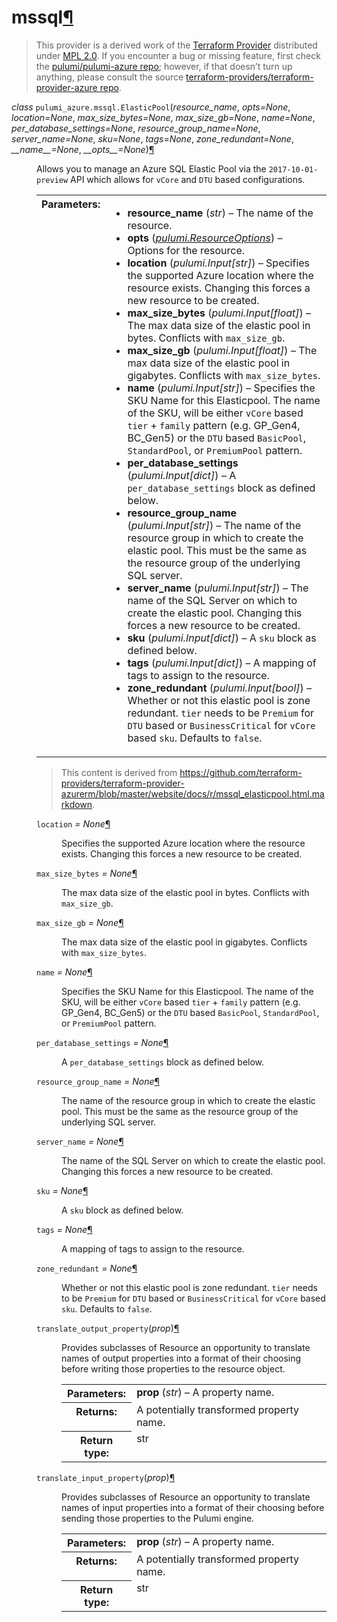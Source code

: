 ---
---

<div class="section" id="mssql">
<h1>mssql<a class="headerlink" href="#mssql" title="Permalink to this headline">¶</a></h1>
<blockquote>
<div>This provider is a derived work of the <a class="reference external" href="https://github.com/terraform-providers/terraform-provider-azure">Terraform Provider</a> distributed under
<a class="reference external" href="https://www.mozilla.org/en-US/MPL/2.0/">MPL 2.0</a>. If you encounter a bug or missing feature, first check the
<a class="reference external" href="https://github.com/pulumi/pulumi-azure/issues">pulumi/pulumi-azure repo</a>; however, if that doesn’t turn up
anything, please consult the source <a class="reference external" href="https://github.com/terraform-providers/terraform-provider-azure/issues">terraform-providers/terraform-provider-azure repo</a>.</div></blockquote>
<span class="target" id="module-pulumi_azure.mssql"></span><dl class="class">
<dt id="pulumi_azure.mssql.ElasticPool">
<em class="property">class </em><code class="descclassname">pulumi_azure.mssql.</code><code class="descname">ElasticPool</code><span class="sig-paren">(</span><em>resource_name</em>, <em>opts=None</em>, <em>location=None</em>, <em>max_size_bytes=None</em>, <em>max_size_gb=None</em>, <em>name=None</em>, <em>per_database_settings=None</em>, <em>resource_group_name=None</em>, <em>server_name=None</em>, <em>sku=None</em>, <em>tags=None</em>, <em>zone_redundant=None</em>, <em>__name__=None</em>, <em>__opts__=None</em><span class="sig-paren">)</span><a class="headerlink" href="#pulumi_azure.mssql.ElasticPool" title="Permalink to this definition">¶</a></dt>
<dd><p>Allows you to manage an Azure SQL Elastic Pool via the <code class="docutils literal notranslate"><span class="pre">2017-10-01-preview</span></code> API which allows for <code class="docutils literal notranslate"><span class="pre">vCore</span></code> and <code class="docutils literal notranslate"><span class="pre">DTU</span></code> based configurations.</p>
<table class="docutils field-list" frame="void" rules="none">
<col class="field-name" />
<col class="field-body" />
<tbody valign="top">
<tr class="field-odd field"><th class="field-name">Parameters:</th><td class="field-body"><ul class="first last simple">
<li><strong>resource_name</strong> (<em>str</em>) – The name of the resource.</li>
<li><strong>opts</strong> (<a class="reference internal" href="../../pulumi/#pulumi.ResourceOptions" title="pulumi.ResourceOptions"><em>pulumi.ResourceOptions</em></a>) – Options for the resource.</li>
<li><strong>location</strong> (<em>pulumi.Input</em><em>[</em><em>str</em><em>]</em>) – Specifies the supported Azure location where the resource exists. Changing this forces a new resource to be created.</li>
<li><strong>max_size_bytes</strong> (<em>pulumi.Input</em><em>[</em><em>float</em><em>]</em>) – The max data size of the elastic pool in bytes. Conflicts with <code class="docutils literal notranslate"><span class="pre">max_size_gb</span></code>.</li>
<li><strong>max_size_gb</strong> (<em>pulumi.Input</em><em>[</em><em>float</em><em>]</em>) – The max data size of the elastic pool in gigabytes. Conflicts with <code class="docutils literal notranslate"><span class="pre">max_size_bytes</span></code>.</li>
<li><strong>name</strong> (<em>pulumi.Input</em><em>[</em><em>str</em><em>]</em>) – Specifies the SKU Name for this Elasticpool. The name of the SKU, will be either <code class="docutils literal notranslate"><span class="pre">vCore</span></code> based <code class="docutils literal notranslate"><span class="pre">tier</span></code> + <code class="docutils literal notranslate"><span class="pre">family</span></code> pattern (e.g. GP_Gen4, BC_Gen5) or the <code class="docutils literal notranslate"><span class="pre">DTU</span></code> based <code class="docutils literal notranslate"><span class="pre">BasicPool</span></code>, <code class="docutils literal notranslate"><span class="pre">StandardPool</span></code>, or <code class="docutils literal notranslate"><span class="pre">PremiumPool</span></code> pattern.</li>
<li><strong>per_database_settings</strong> (<em>pulumi.Input</em><em>[</em><em>dict</em><em>]</em>) – A <code class="docutils literal notranslate"><span class="pre">per_database_settings</span></code> block as defined below.</li>
<li><strong>resource_group_name</strong> (<em>pulumi.Input</em><em>[</em><em>str</em><em>]</em>) – The name of the resource group in which to create the elastic pool. This must be the same as the resource group of the underlying SQL server.</li>
<li><strong>server_name</strong> (<em>pulumi.Input</em><em>[</em><em>str</em><em>]</em>) – The name of the SQL Server on which to create the elastic pool. Changing this forces a new resource to be created.</li>
<li><strong>sku</strong> (<em>pulumi.Input</em><em>[</em><em>dict</em><em>]</em>) – A <code class="docutils literal notranslate"><span class="pre">sku</span></code> block as defined below.</li>
<li><strong>tags</strong> (<em>pulumi.Input</em><em>[</em><em>dict</em><em>]</em>) – A mapping of tags to assign to the resource.</li>
<li><strong>zone_redundant</strong> (<em>pulumi.Input</em><em>[</em><em>bool</em><em>]</em>) – Whether or not this elastic pool is zone redundant. <code class="docutils literal notranslate"><span class="pre">tier</span></code> needs to be <code class="docutils literal notranslate"><span class="pre">Premium</span></code> for <code class="docutils literal notranslate"><span class="pre">DTU</span></code> based  or <code class="docutils literal notranslate"><span class="pre">BusinessCritical</span></code> for <code class="docutils literal notranslate"><span class="pre">vCore</span></code> based <code class="docutils literal notranslate"><span class="pre">sku</span></code>. Defaults to <code class="docutils literal notranslate"><span class="pre">false</span></code>.</li>
</ul>
</td>
</tr>
</tbody>
</table>
<blockquote>
<div>This content is derived from <a class="reference external" href="https://github.com/terraform-providers/terraform-provider-azurerm/blob/master/website/docs/r/mssql_elasticpool.html.markdown">https://github.com/terraform-providers/terraform-provider-azurerm/blob/master/website/docs/r/mssql_elasticpool.html.markdown</a>.</div></blockquote>
<dl class="attribute">
<dt id="pulumi_azure.mssql.ElasticPool.location">
<code class="descname">location</code><em class="property"> = None</em><a class="headerlink" href="#pulumi_azure.mssql.ElasticPool.location" title="Permalink to this definition">¶</a></dt>
<dd><p>Specifies the supported Azure location where the resource exists. Changing this forces a new resource to be created.</p>
</dd></dl>

<dl class="attribute">
<dt id="pulumi_azure.mssql.ElasticPool.max_size_bytes">
<code class="descname">max_size_bytes</code><em class="property"> = None</em><a class="headerlink" href="#pulumi_azure.mssql.ElasticPool.max_size_bytes" title="Permalink to this definition">¶</a></dt>
<dd><p>The max data size of the elastic pool in bytes. Conflicts with <code class="docutils literal notranslate"><span class="pre">max_size_gb</span></code>.</p>
</dd></dl>

<dl class="attribute">
<dt id="pulumi_azure.mssql.ElasticPool.max_size_gb">
<code class="descname">max_size_gb</code><em class="property"> = None</em><a class="headerlink" href="#pulumi_azure.mssql.ElasticPool.max_size_gb" title="Permalink to this definition">¶</a></dt>
<dd><p>The max data size of the elastic pool in gigabytes. Conflicts with <code class="docutils literal notranslate"><span class="pre">max_size_bytes</span></code>.</p>
</dd></dl>

<dl class="attribute">
<dt id="pulumi_azure.mssql.ElasticPool.name">
<code class="descname">name</code><em class="property"> = None</em><a class="headerlink" href="#pulumi_azure.mssql.ElasticPool.name" title="Permalink to this definition">¶</a></dt>
<dd><p>Specifies the SKU Name for this Elasticpool. The name of the SKU, will be either <code class="docutils literal notranslate"><span class="pre">vCore</span></code> based <code class="docutils literal notranslate"><span class="pre">tier</span></code> + <code class="docutils literal notranslate"><span class="pre">family</span></code> pattern (e.g. GP_Gen4, BC_Gen5) or the <code class="docutils literal notranslate"><span class="pre">DTU</span></code> based <code class="docutils literal notranslate"><span class="pre">BasicPool</span></code>, <code class="docutils literal notranslate"><span class="pre">StandardPool</span></code>, or <code class="docutils literal notranslate"><span class="pre">PremiumPool</span></code> pattern.</p>
</dd></dl>

<dl class="attribute">
<dt id="pulumi_azure.mssql.ElasticPool.per_database_settings">
<code class="descname">per_database_settings</code><em class="property"> = None</em><a class="headerlink" href="#pulumi_azure.mssql.ElasticPool.per_database_settings" title="Permalink to this definition">¶</a></dt>
<dd><p>A <code class="docutils literal notranslate"><span class="pre">per_database_settings</span></code> block as defined below.</p>
</dd></dl>

<dl class="attribute">
<dt id="pulumi_azure.mssql.ElasticPool.resource_group_name">
<code class="descname">resource_group_name</code><em class="property"> = None</em><a class="headerlink" href="#pulumi_azure.mssql.ElasticPool.resource_group_name" title="Permalink to this definition">¶</a></dt>
<dd><p>The name of the resource group in which to create the elastic pool. This must be the same as the resource group of the underlying SQL server.</p>
</dd></dl>

<dl class="attribute">
<dt id="pulumi_azure.mssql.ElasticPool.server_name">
<code class="descname">server_name</code><em class="property"> = None</em><a class="headerlink" href="#pulumi_azure.mssql.ElasticPool.server_name" title="Permalink to this definition">¶</a></dt>
<dd><p>The name of the SQL Server on which to create the elastic pool. Changing this forces a new resource to be created.</p>
</dd></dl>

<dl class="attribute">
<dt id="pulumi_azure.mssql.ElasticPool.sku">
<code class="descname">sku</code><em class="property"> = None</em><a class="headerlink" href="#pulumi_azure.mssql.ElasticPool.sku" title="Permalink to this definition">¶</a></dt>
<dd><p>A <code class="docutils literal notranslate"><span class="pre">sku</span></code> block as defined below.</p>
</dd></dl>

<dl class="attribute">
<dt id="pulumi_azure.mssql.ElasticPool.tags">
<code class="descname">tags</code><em class="property"> = None</em><a class="headerlink" href="#pulumi_azure.mssql.ElasticPool.tags" title="Permalink to this definition">¶</a></dt>
<dd><p>A mapping of tags to assign to the resource.</p>
</dd></dl>

<dl class="attribute">
<dt id="pulumi_azure.mssql.ElasticPool.zone_redundant">
<code class="descname">zone_redundant</code><em class="property"> = None</em><a class="headerlink" href="#pulumi_azure.mssql.ElasticPool.zone_redundant" title="Permalink to this definition">¶</a></dt>
<dd><p>Whether or not this elastic pool is zone redundant. <code class="docutils literal notranslate"><span class="pre">tier</span></code> needs to be <code class="docutils literal notranslate"><span class="pre">Premium</span></code> for <code class="docutils literal notranslate"><span class="pre">DTU</span></code> based  or <code class="docutils literal notranslate"><span class="pre">BusinessCritical</span></code> for <code class="docutils literal notranslate"><span class="pre">vCore</span></code> based <code class="docutils literal notranslate"><span class="pre">sku</span></code>. Defaults to <code class="docutils literal notranslate"><span class="pre">false</span></code>.</p>
</dd></dl>

<dl class="method">
<dt id="pulumi_azure.mssql.ElasticPool.translate_output_property">
<code class="descname">translate_output_property</code><span class="sig-paren">(</span><em>prop</em><span class="sig-paren">)</span><a class="headerlink" href="#pulumi_azure.mssql.ElasticPool.translate_output_property" title="Permalink to this definition">¶</a></dt>
<dd><p>Provides subclasses of Resource an opportunity to translate names of output properties
into a format of their choosing before writing those properties to the resource object.</p>
<table class="docutils field-list" frame="void" rules="none">
<col class="field-name" />
<col class="field-body" />
<tbody valign="top">
<tr class="field-odd field"><th class="field-name">Parameters:</th><td class="field-body"><strong>prop</strong> (<em>str</em>) – A property name.</td>
</tr>
<tr class="field-even field"><th class="field-name">Returns:</th><td class="field-body">A potentially transformed property name.</td>
</tr>
<tr class="field-odd field"><th class="field-name">Return type:</th><td class="field-body">str</td>
</tr>
</tbody>
</table>
</dd></dl>

<dl class="method">
<dt id="pulumi_azure.mssql.ElasticPool.translate_input_property">
<code class="descname">translate_input_property</code><span class="sig-paren">(</span><em>prop</em><span class="sig-paren">)</span><a class="headerlink" href="#pulumi_azure.mssql.ElasticPool.translate_input_property" title="Permalink to this definition">¶</a></dt>
<dd><p>Provides subclasses of Resource an opportunity to translate names of input properties into
a format of their choosing before sending those properties to the Pulumi engine.</p>
<table class="docutils field-list" frame="void" rules="none">
<col class="field-name" />
<col class="field-body" />
<tbody valign="top">
<tr class="field-odd field"><th class="field-name">Parameters:</th><td class="field-body"><strong>prop</strong> (<em>str</em>) – A property name.</td>
</tr>
<tr class="field-even field"><th class="field-name">Returns:</th><td class="field-body">A potentially transformed property name.</td>
</tr>
<tr class="field-odd field"><th class="field-name">Return type:</th><td class="field-body">str</td>
</tr>
</tbody>
</table>
</dd></dl>

</dd></dl>

</div>
